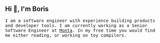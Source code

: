 ## Hi 👋, I'm Boris
<samp>

I am a software engineer with experience building products and developer tools. I am currently working as a Senior Software Engineer at [Monta](https://monta.com). In my free time you would  find me either reading, or working on toy compilers.
</samp>
